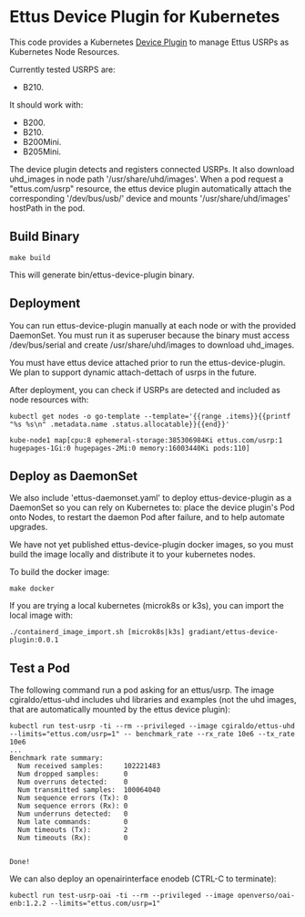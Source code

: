 # Ettus Device Plugin for Kubernetes

This code provides a Kubernetes [Device Plugin](https://kubernetes.io/docs/concepts/extend-kubernetes/compute-storage-net/device-plugins/)
to manage Ettus USRPs as Kubernetes Node Resources.

Currently tested USRPS are:
- B210.

It should work with:
- B200.
- B210.
- B200Mini.
- B205Mini.

The device plugin detects and registers connected USRPs. It also download uhd_images in node path '/usr/share/uhd/images'.
When a pod request a "ettus.com/usrp" resource, the ettus device plugin automatically attach the corresponding '/dev/bus/usb/' device and mounts '/usr/share/uhd/images' hostPath in the pod.

## Build Binary

```
make build
```

This will generate bin/ettus-device-plugin binary.

## Deployment

You can run ettus-device-plugin manually at each node or with the provided DaemonSet.
You must run it as superuser because the binary must access /dev/bus/serial and create /usr/share/uhd/images to download uhd_images.

You must have ettus device attached prior to run the ettus-device-plugin. We plan to support dynamic attach-dettach of usrps in the future.

After deployment, you can check if USRPs are detected and included as node resources with:
```
kubectl get nodes -o go-template --template='{{range .items}}{{printf "%s %s\n" .metadata.name .status.allocatable}}{{end}}'

kube-node1 map[cpu:8 ephemeral-storage:385306984Ki ettus.com/usrp:1 hugepages-1Gi:0 hugepages-2Mi:0 memory:16003440Ki pods:110]
```

## Deploy as DaemonSet
We also include 'ettus-daemonset.yaml' to deploy ettus-device-plugin as a DaemonSet so you can rely on Kubernetes to: place the device plugin's Pod onto Nodes, to restart the daemon Pod after failure, and to help automate upgrades.

We have not yet published ettus-device-plugin docker images, so you must build the image locally and distribute it to your kubernetes nodes.

To build the docker image:

```
make docker
```

If you are trying a local kubernetes (microk8s or k3s), you can import the local image with:
```
./containerd_image_import.sh [microk8s|k3s] gradiant/ettus-device-plugin:0.0.1
```


## Test a Pod
The following command run a pod asking for an ettus/usrp. The image cgiraldo/ettus-uhd includes uhd libraries and examples (not the uhd images, that are automatically mounted by the ettus device plugin):

```
kubectl run test-usrp -ti --rm --privileged --image cgiraldo/ettus-uhd --limits="ettus.com/usrp=1" -- benchmark_rate --rx_rate 10e6 --tx_rate 10e6
...
Benchmark rate summary:
  Num received samples:     102221483
  Num dropped samples:      0
  Num overruns detected:    0
  Num transmitted samples:  100064040
  Num sequence errors (Tx): 0
  Num sequence errors (Rx): 0
  Num underruns detected:   0
  Num late commands:        0
  Num timeouts (Tx):        2
  Num timeouts (Rx):        0


Done!
```

We can also deploy an openairinterface enodeb (CTRL-C to terminate):
```
kubectl run test-usrp-oai -ti --rm --privileged --image openverso/oai-enb:1.2.2 --limits="ettus.com/usrp=1"
```